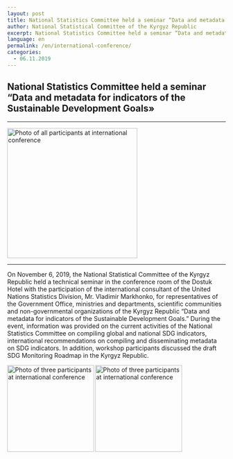 ```yaml
---
layout: post
title: National Statistics Committee held a seminar “Data and metadata for indicators of the Sustainable Development Goals”
author: National Statistical Committee of the Kyrgyz Republic
excerpt: National Statistics Committee held a seminar “Data and metadata for indicators of the Sustainable Development Goals <img src="https://github.com/sdg-kyrgyzstan/open-sdg-site-starter/blob/develop/news-images/internation-con-1.jpg" alt="Photo of all participants at international conference" height="300px" align="center">
language: en
permalink: /en/international-conference/
categories:
  - 06.11.2019
---
```


## National Statistics Committee held a seminar “Data and metadata for indicators of the Sustainable Development Goals»

***

<img src="https://github.com/sdg-kyrgyzstan/open-sdg-site-starter/blob/develop/news-images/internation-con-1.jpg" alt="Photo of all participants at international conference" height="300px" align="center">

***

On November 6, 2019, the National Statistical Committee of the Kyrgyz Republic held a technical seminar in the conference room of the Dostuk Hotel with the participation of the international consultant of the United Nations Statistics Division, Mr. Vladimir Markhonko, for representatives of the Government Office, ministries and departments, scientific communities and non-governmental organizations of the Kyrgyz Republic “Data and metadata for indicators of the Sustainable Development Goals.”
During the event, information was provided on the current activities of the National Statistics Committee on compiling global and national SDG indicators, international recommendations on compiling and disseminating metadata on SDG indicators. In addition, workshop participants discussed the draft SDG Monitoring Roadmap in the Kyrgyz Republic.


<img src="https://github.com/sdg-kyrgyzstan/open-sdg-site-starter/blob/develop/news-images/internation-con-2.jpg" alt="Photo of three participants at international conference" height="200px" align="left">

<img src="https://github.com/sdg-kyrgyzstan/open-sdg-site-starter/blob/develop/news-images/internation-con-3.jpg" alt="Photo of three participants at international conference" height="200px" align="left">

